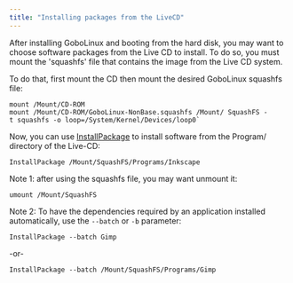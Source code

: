 ```yaml
---
title: "Installing packages from the LiveCD"
---
```


After installing GoboLinux and booting from the hard disk, you may want to
choose software packages from the Live CD to install. To do so, you must mount
the 'squashfs' file that contains the image from the Live CD system.

To do that, first mount the CD then mount the desired GoboLinux squashfs file:

```fish
mount /Mount/CD-ROM
mount /Mount/CD-ROM/GoboLinux-NonBase.squashfs /Mount/ SquashFS -t squashfs -o loop=/System/Kernel/Devices/loop0`
```

Now, you can use [InstallPackage](/Commands/InstallPackage) to install software
from the Program/ directory of the Live-CD:

```fish
InstallPackage /Mount/SquashFS/Programs/Inkscape
```

Note 1: after using the squashfs file, you may want unmount it:

```fish
umount /Mount/SquashFS
```

Note 2: To have the dependencies required by an application installed
automatically, use the `--batch` or `-b` parameter:

```fish
InstallPackage --batch Gimp
```

-or-

```fish
InstallPackage --batch /Mount/SquashFS/Programs/Gimp
```
